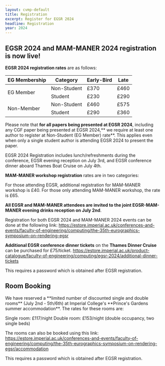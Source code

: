 ```yaml
---
layout: cvmp-default
title: Registration
excerpt: Register for EGSR 2024
headline: Registration
year: 2024
---
```


<h2>EGSR 2024 and MAM-MANER 2024 registration is now live!</h2>


**EGSR 2024 registration rates** are as follows:

<table>
    <thead>
        <tr>
            <th>EG Membership</th>
            <th>Category</th>
            <th>Early-Bird</th>
            <th>Late</th>
        </tr>
    </thead>
    <tbody>
        <tr>
            <td rowspan=2>EG Member</td>
            <td>Non-Student</td>
            <td>£370</td>
            <td>£460</td>
        </tr>
        <tr>
            <td>Student</td>
            <td>£230</td>
            <td>£290</td>
        </tr>
        <tr>
            <td rowspan=2>Non-Member</td>
            <td>Non-Student</td>
            <td>£460</td>
            <td>£575</td>
        </tr>
        <tr>
            <td>Student</td>
            <td>£290</td>
            <td>£360</td>
        </tr>
    </tbody>
</table>


Please note that **for all papers being presented at EGSR 2024**, including any CGF paper being presented at EGSR 2024,** we require at least one author to register at Non-Student (EG Member) rate**. This applies even when only a single student author is attending EGSR 2024 to present the paper.


EGSR 2024 Registration includes lunch/refreshments during the conference, EGSR evening reception on July 3rd, and EGSR conference dinner aboard Thames Boat Cruise on July 4th.


**MAM-MANER workshop registration** rates are in two categories:

For those attending EGSR, additional registration for MAM-MANER workshop is £40.
For those only attending MAM-MANER workshop, the rate is £65.

**All EGSR and MAM-MANER attendees are invited to the joint EGSR-MAM-MANER evening drinks reception on July 2nd**. 


Registration for both EGSR 2024 and MAM-MANER 2024 events can be done at the following link:
https://estore.imperial.ac.uk/conferences-and-events/faculty-of-engineering/computing/the-35th-eurographics-symposium-on-rendering-egsr


**Additional EGSR conference dinner tickets** on the **Thames Dinner Cruise** can be purchased for £75/ticket.
https://estore.imperial.ac.uk/product-catalogue/faculty-of-engineering/computing/egsr-2024/additional-dinner-tickets

This requires a password which is obtained after EGSR registration.



<h2>Room Booking</h2>
We have reserved a **limited number of discounted single and double rooms** (July 2nd - 5th/6th) at Imperial College's **Prince's Gardens summer accommodation**. The rates for these rooms are:

Single room: £117/night
Double room: £153/night (double occupancy, two single beds)
 
The rooms can also be booked using this link:
https://estore.imperial.ac.uk/conferences-and-events/faculty-of-engineering/computing/the-35th-eurographics-symposium-on-rendering-egsr/accommodation 

This requires a password which is obtained after EGSR registration. 
